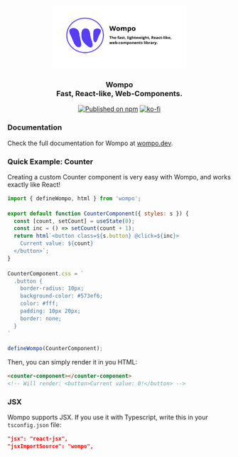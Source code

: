 <div align="center">
<picture>
  <source media="(prefers-color-scheme: dark)" srcset="./assets/logo-dark.png" alt="Wompo" width="300" height="141">
  </source>
  <source media="(prefers-color-scheme: light)" srcset="./assets/logo.png" alt="Wompo" width="300" height="141">
  </source>
  <img src="./assets/logo.png" alt="Wompo" width="300" height="141">
</picture>

### Wompo<br/> Fast, React-like, Web-Components.


[![Published on npm](https://img.shields.io/npm/v/wompo.svg?logo=npm)](https://www.npmjs.com/package/wompo)
[![ko-fi](https://ko-fi.com/img/githubbutton_sm.svg)](https://ko-fi.com/wompo)

</div>


### Documentation

Check the full documentation for Wompo at [wompo.dev](https://wompo.dev).

### Quick Example: Counter

Creating a custom Counter component is very easy with Wompo, and works exactly like React!

```js
import { defineWompo, html } from 'wompo';

export default function CounterComponent({ styles: s }) {
  const [count, setCount] = useState(0);
  const inc = () => setCount(count + 1);
  return html`<button class=${s.button} @click=${inc}>
    Current value: ${count}
  </button>`;
}

CounterComponent.css = `
  .button {
    border-radius: 10px;
    background-color: #573ef6;
    color: #fff;
    padding: 10px 20px;
    border: none;
  }
`

defineWompo(CounterComponent);
```

Then, you can simply render it in you HTML:

```html
<counter-component></counter-component>
<!-- Will render: <button>Current value: 0!</button> -->
```

### JSX

Wompo supports JSX. If you use it with Typescript, write this in your `tsconfig.json` file:

```json
"jsx": "react-jsx",
"jsxImportSource": "wompo",
```
